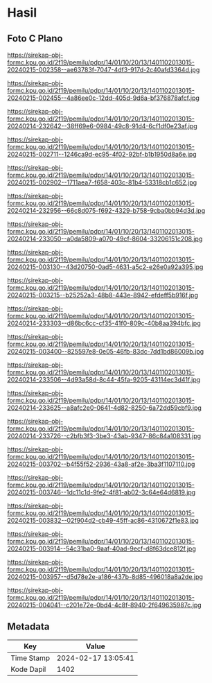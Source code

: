 # Hasil

## Foto C Plano

https://sirekap-obj-formc.kpu.go.id/2f19/pemilu/pdpr/14/01/10/20/13/1401102013015-20240215-002358--ae63783f-7047-4df3-917d-2c40afd3364d.jpg

https://sirekap-obj-formc.kpu.go.id/2f19/pemilu/pdpr/14/01/10/20/13/1401102013015-20240215-002455--4a86ee0c-12dd-405d-9d6a-bf376878afcf.jpg

https://sirekap-obj-formc.kpu.go.id/2f19/pemilu/pdpr/14/01/10/20/13/1401102013015-20240214-232642--38ff69e6-0984-49c8-91d4-6cf1df0e23af.jpg

https://sirekap-obj-formc.kpu.go.id/2f19/pemilu/pdpr/14/01/10/20/13/1401102013015-20240215-002711--1246ca9d-ec95-4f02-92bf-b1b1950d8a6e.jpg

https://sirekap-obj-formc.kpu.go.id/2f19/pemilu/pdpr/14/01/10/20/13/1401102013015-20240215-002902--1711aea7-f658-403c-81b4-53318cb1c652.jpg

https://sirekap-obj-formc.kpu.go.id/2f19/pemilu/pdpr/14/01/10/20/13/1401102013015-20240214-232956--66c8d075-f692-4329-b758-9cba0bb94d3d.jpg

https://sirekap-obj-formc.kpu.go.id/2f19/pemilu/pdpr/14/01/10/20/13/1401102013015-20240214-233050--a0da5809-a070-49cf-8604-33206151c208.jpg

https://sirekap-obj-formc.kpu.go.id/2f19/pemilu/pdpr/14/01/10/20/13/1401102013015-20240215-003130--43d20750-0ad5-4631-a5c2-e26e0a92a395.jpg

https://sirekap-obj-formc.kpu.go.id/2f19/pemilu/pdpr/14/01/10/20/13/1401102013015-20240215-003215--b25252a3-48b8-443e-8942-efdeff5b916f.jpg

https://sirekap-obj-formc.kpu.go.id/2f19/pemilu/pdpr/14/01/10/20/13/1401102013015-20240214-233303--d86bc6cc-cf35-41f0-809c-40b8aa394bfc.jpg

https://sirekap-obj-formc.kpu.go.id/2f19/pemilu/pdpr/14/01/10/20/13/1401102013015-20240215-003400--825597e8-0e05-46fb-83dc-7dd1bd86009b.jpg

https://sirekap-obj-formc.kpu.go.id/2f19/pemilu/pdpr/14/01/10/20/13/1401102013015-20240214-233506--4d93a58d-8c44-45fa-9205-43114ec3d41f.jpg

https://sirekap-obj-formc.kpu.go.id/2f19/pemilu/pdpr/14/01/10/20/13/1401102013015-20240214-233625--a8afc2e0-0641-4d82-8250-6a72dd59cbf9.jpg

https://sirekap-obj-formc.kpu.go.id/2f19/pemilu/pdpr/14/01/10/20/13/1401102013015-20240214-233726--c2bfb3f3-3be3-43ab-9347-86c84a108331.jpg

https://sirekap-obj-formc.kpu.go.id/2f19/pemilu/pdpr/14/01/10/20/13/1401102013015-20240215-003702--b4f55f52-2936-43a8-af2e-3ba3f1107110.jpg

https://sirekap-obj-formc.kpu.go.id/2f19/pemilu/pdpr/14/01/10/20/13/1401102013015-20240215-003746--1dc11c1d-9fe2-4f81-ab02-3c64e64d6819.jpg

https://sirekap-obj-formc.kpu.go.id/2f19/pemilu/pdpr/14/01/10/20/13/1401102013015-20240215-003832--02f904d2-cb49-45ff-ac86-4310672f1e83.jpg

https://sirekap-obj-formc.kpu.go.id/2f19/pemilu/pdpr/14/01/10/20/13/1401102013015-20240215-003914--54c31ba0-9aaf-40ad-9ecf-d8f63dce812f.jpg

https://sirekap-obj-formc.kpu.go.id/2f19/pemilu/pdpr/14/01/10/20/13/1401102013015-20240215-003957--d5d78e2e-a186-437b-8d85-496018a8a2de.jpg

https://sirekap-obj-formc.kpu.go.id/2f19/pemilu/pdpr/14/01/10/20/13/1401102013015-20240215-004041--c201e72e-0bd4-4c8f-8940-2f649635987c.jpg


## Metadata

| Key        | Value               |
| ---------- | ------------------- |
| Time Stamp | 2024-02-17 13:05:41 |
| Kode Dapil | 1402                |



